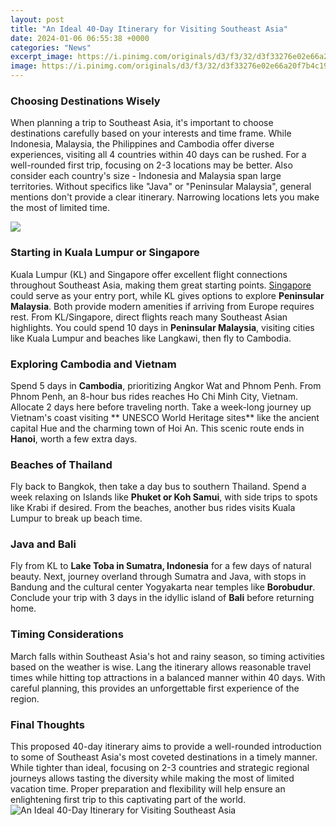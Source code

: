 ```yaml
---
layout: post
title: "An Ideal 40-Day Itinerary for Visiting Southeast Asia"
date: 2024-01-06 06:55:38 +0000
categories: "News"
excerpt_image: https://i.pinimg.com/originals/d3/f3/32/d3f33276e02e66a20f7b4c19a6b66b3a.png
image: https://i.pinimg.com/originals/d3/f3/32/d3f33276e02e66a20f7b4c19a6b66b3a.png
---
```


### Choosing Destinations Wisely
When planning a trip to Southeast Asia, it's important to choose destinations carefully based on your interests and time frame. While Indonesia, Malaysia, the Philippines and Cambodia offer diverse experiences, visiting all 4 countries within 40 days can be rushed. For a well-rounded first trip, focusing on 2-3 locations may be better. 
Also consider each country's size - Indonesia and Malaysia span large territories. Without specifics like "Java" or "Peninsular Malaysia", general mentions don't provide a clear itinerary. Narrowing locations lets you make the most of limited time.

![](https://i.pinimg.com/originals/df/9a/25/df9a25ca51b3201a24e750d9565128ce.jpg)
### Starting in Kuala Lumpur or Singapore  
Kuala Lumpur (KL) and Singapore offer excellent flight connections throughout Southeast Asia, making them great starting points. [Singapore](https://thetopnews.github.io/understanding-the-ongoing-ps5-shortages-a-multi-factor-situation/) could serve as your entry port, while KL gives options to explore **Peninsular Malaysia**. Both provide modern amenities if arriving from Europe requires rest.
From KL/Singapore, direct flights reach many Southeast Asian highlights. You could spend 10 days in **Peninsular Malaysia**, visiting cities like Kuala Lumpur and beaches like Langkawi, then fly to Cambodia. 
### Exploring Cambodia and Vietnam
Spend 5 days in **Cambodia**, prioritizing Angkor Wat and Phnom Penh. From Phnom Penh, an 8-hour bus rides reaches Ho Chi Minh City, Vietnam. Allocate 2 days here before traveling north. 
Take a week-long journey up Vietnam's coast visiting ** UNESCO World Heritage sites** like the ancient capital Hue and the charming town of Hoi An. This scenic route ends in **Hanoi**, worth a few extra days. 
### Beaches of Thailand 
Fly back to Bangkok, then take a day bus to southern Thailand. Spend a week relaxing on Islands like **Phuket or Koh Samui**, with side trips to spots like Krabi if desired. From the beaches, another bus rides visits Kuala Lumpur to break up beach time.
### Java and Bali 
Fly from KL to **Lake Toba in Sumatra, Indonesia** for a few days of natural beauty. Next, journey overland through Sumatra and Java, with stops in Bandung and the cultural center Yogyakarta near temples like **Borobudur**. Conclude your trip with 3 days in the idyllic island of **Bali** before returning home.
### Timing Considerations  
March falls within Southeast Asia's hot and rainy season, so timing activities based on the weather is wise. Lang the itinerary allows reasonable travel times while hitting top attractions in a balanced manner within 40 days. With careful planning, this provides an unforgettable first experience of the region.
### Final Thoughts
This proposed 40-day itinerary aims to provide a well-rounded introduction to some of Southeast Asia's most coveted destinations in a timely manner. While tighter than ideal, focusing on 2-3 countries and strategic regional journeys allows tasting the diversity while making the most of limited vacation time. Proper preparation and flexibility will help ensure an enlightening first trip to this captivating part of the world.
![An Ideal 40-Day Itinerary for Visiting Southeast Asia](https://i.pinimg.com/originals/d3/f3/32/d3f33276e02e66a20f7b4c19a6b66b3a.png)